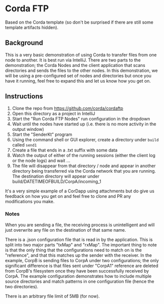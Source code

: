 
# Corda FTP

Based on the Corda template (so don't be surprised if there are still some template artifacts hidden).

## Background

This is a very basic demonstration of using Corda to transfer files from one node to another. It is best run via
IntelliJ. There are two parts to the demonstration; the Corda Nodes and the client application that scans directories
and sends the files to the other nodes. In this demonstration, we will be using a pre-configured set of nodes and
directories but once you have it running, feel free to expand this and let us know how you get on.

## Instructions

1. Clone the repo from https://github.com/corda/cordaftp
2. Open this directory as a project in IntelliJ
3. Start the "Run Corda FTP Nodes" run configuration in the dropdown
4. Wait until the nodes have started up (i.e. there is no more activity in the output window)
5. Start the "SenderKt" program
6. Using the command shell or GUI explorer, create a directory under `build` called `send1`
7. Create a file that ends in a .txt suffix with some data
8. Watch the output of either of the running sessions (either the client log or the node logs) and wait ...
9. The file will disappear from that directory / node and appear in another directory being transferred via the Corda 
   network that you are running. The destination directory will appear under build/DATETIMEOFBUILD/CorpA/incoming_1


It's a very simple example of a CorDapp using attachments but do give us feedback on how you get on and feel free to clone and PR any modifications you make.

### Notes

When you are sending a file, the receiving process is unintelligent and will just overwrite any file on the destination of that same name.

There is a .json configuration file that is read in by the application. This is split into two major parts "txMap" and "rxMap". The important thing to note is that the only thing that the configurations need to match on is the "reference", and that this matches up the sender with the receiver. In the example, CorpB is sending files to CorpA under two configurations; the only significant difference is that files sent under "CorpA1" reference are deleted from CorpB's filesystem once they have been successfully received by CorpA. The example configuration demonstrates how to include multiple source directories and match patterns in one configuration file (hence the two directories).

There is an arbitrary file limit of 5MB (for now).



